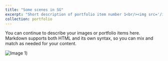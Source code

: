 ```yaml
---
title: "Some scenes in SG"
excerpt: "Short description of portfolio item number 1<br/><img src='/images/DSC03335.jpg'>"
collection: portfolio
---
```


You can continue to describe your images or portfolio items here. Markdown supports both HTML and its own syntax, so you can mix and match as needed for your content.

![Image 1](/images/DSC03335.jpg)) 
<!-- Repeat for all images, but without expecting a grid layout -->
